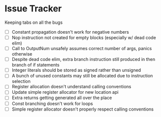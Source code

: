 # Issue Tracker
Keeping tabs on all the bugs

- [ ] Constant propagation doesn't work for negative numbers
- [ ] Nop instruction not created for empty blocks (especially w/ dead code elim)
- [ ] Call to OutputNum unsafely assumes correct number of args, panics otherwise
- [ ] Despite dead code elim, extra branch instruction still produced in then branch of if statements
- [ ] Integer literals should be stored as signed rather than unsigned
- [ ] A bunch of unused constants may still be allocated due to instruction selection
- [ ] Register allocation doesn't understand calling conventions
- [ ] Update simple register allocator for new location api
- [ ] Extra returns getting generated all over the place
- [ ] Const branching doesn't work for loops
- [ ] Simple register allocator doesn't properly respect calling conventions
